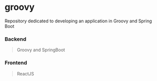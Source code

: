 # groovy
Repository dedicated to developing an application in Groovy and Spring Boot

### Backend
> Groovy and SpringBoot

### Frontend
> ReactJS
